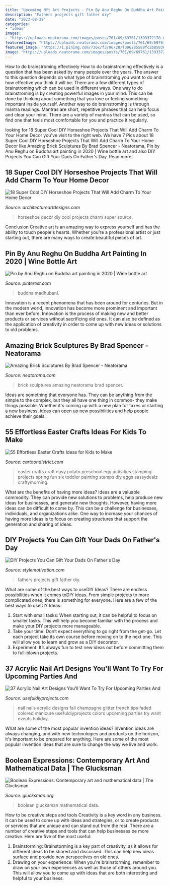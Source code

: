 ```yaml
---
title: "Upcoming Nft Art Projects - Pin By Anu Reghu On Buddha Art Painting In 2020"
description: "Fathers projects gift father diy"
date: "2023-08-29"
categories:
- "ideas"
images:
- "https://uploads.neatorama.com/images/posts/761/69/69761/1393372170-0.jpg"
featuredImage: "https://uploads.neatorama.com/images/posts/761/69/69761/1393372170-0.jpg"
featured_image: "https://i.pinimg.com/736x/f3/96/28/f396285588fc2b85036e0d50d64b77f0.jpg"
image: "https://uploads.neatorama.com/images/posts/761/69/69761/1393372170-0.jpg"
---
```



How to do brainstroming effectively
How to do brainstroming effectively is a question that has been asked by many people over the years. The answer to this question depends on what type of brainstroming you want to do and how effective you think it will be. There are a few different types of brainstroming which can be used in different ways. 
One way to do brainstroming is by creating powerful images in your mind. This can be done by thinking about something that you love or feeling something important inside yourself. Another way to do brainstroming is through mantra readings. Mantras are short, repetitive phrases that can help focus and clear your mind. There are a variety of mantras that can be used, so find one that feels most comfortable for you and practice it regularly.

	

		
looking for 18 Super Cool DIY Horseshoe Projects That Will Add Charm To Your Home Decor you've visit to the right web. We have 7 Pics about 18 Super Cool DIY Horseshoe Projects That Will Add Charm To Your Home Decor like Amazing Brick Sculptures By Brad Spencer - Neatorama, Pin by Anu Reghu on Buddha art painting in 2020 | Wine bottle art and also DIY Projects You Can Gift Your Dads On Father&#039;s Day. Read more:
		
    
## 18 Super Cool DIY Horseshoe Projects That Will Add Charm To Your Home Decor

<img loading=lazy src="https://www.architectureartdesigns.com/wp-content/uploads/2016/08/10-10.jpg" onerror="this.onerror=null;this.src='https://tse3.mm.bing.net/th?id=OIP.zWKMPj1yZXbS7g8dEPvlMQHaI4&amp;pid=15.1';" alt="18 Super Cool DIY Horseshoe Projects That Will Add Charm To Your Home Decor">

_Source: architectureartdesigns.com_

>horseshoe decor diy cool projects charm super source. 

	

Conclusion
Creative art is an amazing way to express yourself and has the ability to touch people's hearts. Whether you're a professional artist or just starting out, there are many ways to create beautiful pieces of art.

    
## Pin By Anu Reghu On Buddha Art Painting In 2020 | Wine Bottle Art

<img loading=lazy src="https://i.pinimg.com/736x/f3/96/28/f396285588fc2b85036e0d50d64b77f0.jpg" onerror="this.onerror=null;this.src='https://tse2.mm.bing.net/th?id=OIP.Q2s5OTnXQJ_LSX4TzWaJ2AHaJ3&amp;pid=15.1';" alt="Pin by Anu Reghu on Buddha art painting in 2020 | Wine bottle art">

_Source: pinterest.com_

>buddha madhubani. 

	

Innovation is a recent phenomena that has been around for centuries. But in the modern world, innovation has become more prominent and important than ever before. Innovation is the process of making new and better products or services without sacrificing old ones. It can also be defined as the application of creativity in order to come up with new ideas or solutions to old problems.

    
## Amazing Brick Sculptures By Brad Spencer - Neatorama

<img loading=lazy src="https://uploads.neatorama.com/images/posts/761/69/69761/1393372170-0.jpg" onerror="this.onerror=null;this.src='https://tse2.mm.bing.net/th?id=OIP.RdzeKyI8n50cj0nkyVvexgHaLG&amp;pid=15.1';" alt="Amazing Brick Sculptures By Brad Spencer - Neatorama">

_Source: neatorama.com_

>brick sculptures amazing neatorama brad spencer. 

	

Ideas are something that everyone has. They can be anything from the simple to the complex, but they all have one thing in common- they make things possible. Whether it's coming up with a new plan for taxes or starting a new business, ideas can open up new possibilities and help people achieve their goals.

    
## 55 Effortless Easter Crafts Ideas For Kids To Make

<img loading=lazy src="http://www.cartoondistrict.com/wp-content/uploads/2017/02/Easter-Crafts-Ideas-for-Kids10.jpg" onerror="this.onerror=null;this.src='https://tse2.mm.bing.net/th?id=OIP.3wSfzhsVtiFG4SYVBqf_ogHaQl&amp;pid=15.1';" alt="55 Effortless Easter Crafts Ideas for Kids to Make">

_Source: cartoondistrict.com_

>easter crafts craft easy potato preschool egg activities stamping projects spring fun six toddler painting stamps diy eggs sassydealz craftymorning. 

	

What are the benefits of having more ideas?
Ideas are a valuable commodity. They can provide new solutions to problems, help produce new ideas for businesses, and generate new thoughts. However, having more ideas can be difficult to come by. This can be a challenge for businesses, individuals, and organizations alike. One way to increase your chances of having more ideas is to focus on creating structures that support the generation and sharing of ideas.

    
## DIY Projects You Can Gift Your Dads On Father&#039;s Day

<img loading=lazy src="https://www.stylemotivation.com/wp-content/uploads/2020/06/AdobeStock_347787358-scaled.jpeg" onerror="this.onerror=null;this.src='https://tse3.mm.bing.net/th?id=OIP.RueVEsGL3Oepqr3nHzxqkQHaE8&amp;pid=15.1';" alt="DIY Projects You Can Gift Your Dads On Father&#039;s Day">

_Source: stylemotivation.com_

>fathers projects gift father diy. 

	

What are some of the best ways to useDIY Ideas?
There are endless possibilities when it comes toDIY ideas. From simple projects to more complicated ones, there is something for everyone. Here are a few of the best ways to useDIY Ideas: 
1. Start with small tasks: When starting out, it can be helpful to focus on smaller tasks. This will help you become familiar with the process and make your DIY projects more manageable. 
2. Take your time: Don’t expect everything to go right from the get-go. Let each project take its own course before moving on to the next one. This will allow you to learn and grow as a DIY decorator. 
3. Experiment: It’s always fun to test new ideas out before committing them to full-blown projects.

    
## 37 Acrylic Nail Art Designs You&#039;ll Want To Try For Upcoming Parties And

<img loading=lazy src="https://i0.wp.com/usefuldiyprojects.com/wp-content/uploads/2016/11/nail12-1.jpg?resize=564%2C752" onerror="this.onerror=null;this.src='https://tse1.mm.bing.net/th?id=OIP.p8jTrxxJw8lEjq6KNYPJgwHaJ4&amp;pid=15.1';" alt="37 Acrylic Nail Art Designs You&#039;ll Want To Try For Upcoming Parties And">

_Source: usefuldiyprojects.com_

>nail nails acrylic designs fall champagne glitter french tips faded colored manicure usefuldiyprojects colors upcoming parties try want events holiday. 

	

What are some of the most popular invention ideas?
Invention ideas are always changing, and with new technologies and products on the horizon, it's important to be prepared for anything. Here are some of the most popular invention ideas that are sure to change the way we live and work.

    
## Boolean Expressions: Contemporary Art And Mathematical Data | The Glucksman

<img loading=lazy src="http://www.glucksman.org/content/exhibitions/EX_ARCHIVE/EX15_BooleanExpressions/15-106_H5A0730-copy.JPG" onerror="this.onerror=null;this.src='https://tse1.mm.bing.net/th?id=OIP.iC0m8IIRNbmBDXRgZ1jEsAHaE7&amp;pid=15.1';" alt="Boolean Expressions: Contemporary art and mathematical data | The Glucksman">

_Source: glucksman.org_

>boolean glucksman mathematical data. 

	

How to be creative:steps and tools
Creativity is a key word in any business. It can be used to come up with ideas and strategies, or to create products or services that are unique and can stand out from the rest.
There are a number of creative steps and tools that can help businesses be more creative. Here are five of the most useful: 
1. Brainstorming: Brainstorming is a key part of creativity, as it allows for different ideas to be shared and discussed. This can help new ideas surface and provide new perspectives on old ones. 
2. Drawing on your experience: When you're brainstorming, remember to draw on your own experiences as well as those of others around you. This will allow you to come up with ideas that are both interesting and helpful to your business. 

